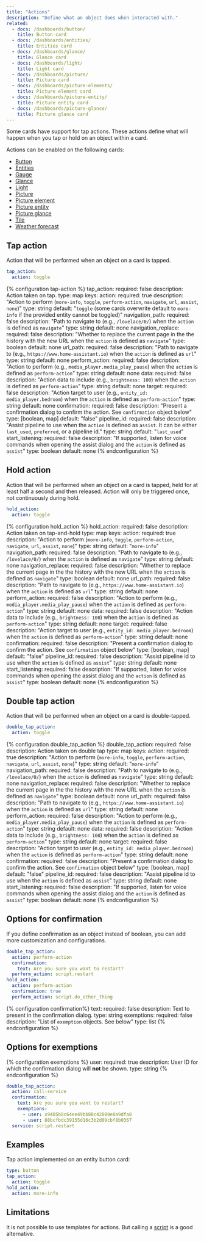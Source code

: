 ```yaml
---
title: "Actions"
description: "Define what an object does when interacted with."
related:
  - docs: /dashboards/button/
    title: Button card
  - docs: /dashboards/entities/
    title: Entities card
  - docs: /dashboards/glance/
    title: Glance card
  - docs: /dashboards/light/
    title: Light card
  - docs: /dashboards/picture/
    title: Picture card
  - docs: /dashboards/picture-elements/
    title: Picture element card
  - docs: /dashboards/picture-entity/
    title: Picture entity card
  - docs: /dashboards/picture-glance/
    title: Picture glance card
---
```


Some cards have support for tap actions. These actions define what will happen when you tap or hold on an object within a card.

Actions can be enabled on the following cards:

- [Button](/dashboards/button/)
- [Entities](/dashboards/entities/)
- [Gauge](/dashboards/gauge/)
- [Glance](/dashboards/glance/)
- [Light](/dashboards/light/)
- [Picture](/dashboards/picture/)
- [Picture element](/dashboards/picture-elements/)
- [Picture entity](/dashboards/picture-entity/)
- [Picture glance](/dashboards/picture-glance/)
- [Tile](/dashboards/tile/)
- [Weather forecast](/dashboards/weather-forecast/)

## Tap action

Action that will be performed when an object on a card is tapped.

```yaml
tap_action:
  action: toggle
```

{% configuration tap-action %}
tap_action:
  required: false
  description: Action taken on tap.
  type: map
  keys:
    action:
      required: true
      description: "Action to perform (`more-info`, `toggle`, `perform-action`, `navigate`, `url`, `assist`, `none`)"
      type: string
      default: "`toggle` (some cards overwrite default to `more-info` if the provided entity cannot be toggled)"
    navigation_path:
      required: false
      description: "Path to navigate to (e.g., `/lovelace/0/`) when the `action` is defined as `navigate`"
      type: string
      default: none
    navigation_replace:
      required: false
      description: "Whether to replace the current page in the the history with the new URL when the `action` is defined as `navigate`"
      type: boolean
      default: none
    url_path:
      required: false
      description: "Path to navigate to (e.g., `https://www.home-assistant.io`) when the `action` is defined as `url`"
      type: string
      default: none
    perform_action:
      required: false
      description: "Action to perform (e.g., `media_player.media_play_pause`) when the `action` is defined as `perform-action`"
      type: string
      default: none
    data:
      required: false
      description: "Action data to include (e.g., `brightness: 100`) when the `action` is defined as `perform-action`"
      type: string
      default: none
    target:
      required: false
      description: "Action target to user (e.g., `entity_id: media_player.bedroom`) when the `action` is defined as `perform-action`"
      type: string
      default: none
    confirmation:
      required: false
      description: "Present a confirmation dialog to confirm the action. See `confirmation` object below"
      type: [boolean, map]
      default: "false"
    pipeline_id:
      required: false
      description: "Assist pipeline to use when the `action` is defined as `assist`. It can be either `last_used`, `preferred`, or a pipeline id."
      type: string
      default: "`last_used`"
    start_listening:
      required: false
      description: "If supported, listen for voice commands when opening the assist dialog and the `action` is defined as `assist`"
      type: boolean
      default: none
{% endconfiguration %}

## Hold action

Action that will be performed when an object on a card is tapped, held for at least half a second and then released. Action will only be triggered once, not continuously during hold.

```yaml
hold_action:
  action: toggle
```

{% configuration hold_action %}
hold_action:
  required: false
  description: Action taken on tap-and-hold
  type: map
  keys:
    action:
      required: true
      description: "Action to perform (`more-info`, `toggle`, `perform-action`, `navigate`, `url`, `assist`, `none`)"
      type: string
      default: "`more-info`"
    navigation_path:
      required: false
      description: "Path to navigate to (e.g., `/lovelace/0/`) when the `action` is defined as `navigate`"
      type: string
      default: none
    navigation_replace:
      required: false
      description: "Whether to replace the current page in the the history with the new URL when the `action` is defined as `navigate`"
      type: boolean
      default: none
    url_path:
      required: false
      description: "Path to navigate to (e.g., `https://www.home-assistant.io`) when the `action` is defined as `url`"
      type: string
      default: none
    perform_action:
      required: false
      description: "Action to perform (e.g., `media_player.media_play_pause`) when the `action` is defined as `perform-action`"
      type: string
      default: none
    data:
      required: false
      description: "Action data to include (e.g., `brightness: 100`) when the `action` is defined as `perform-action`"
      type: string
      default: none
    target:
      required: false
      description: "Action target to user (e.g., `entity_id: media_player.bedroom`) when the `action` is defined as `perform-action`"
      type: string
      default: none
    confirmation:
      required: false
      description: "Present a confirmation dialog to confirm the action. See `confirmation` object below"
      type: [boolean, map]
      default: "false"
    pipeline_id:
      required: false
      description: "Assist pipeline id to use when the `action` is defined as `assist`"
      type: string
      default: none
    start_listening:
      required: false
      description: "If supported, listen for voice commands when opening the assist dialog and the `action` is defined as `assist`"
      type: boolean
      default: none
{% endconfiguration %}

## Double tap action

Action that will be performed when an object on a card is double-tapped.

```yaml
double_tap_action:
  action: toggle
```

{% configuration double_tap_action %}
double_tap_action:
  required: false
  description: Action taken on double tap
  type: map
  keys:
    action:
      required: true
      description: "Action to perform (`more-info`, `toggle`, `perform-action`, `navigate`, `url`, `assist`, `none`)"
      type: string
      default: "`more-info`"
    navigation_path:
      required: false
      description: "Path to navigate to (e.g., `/lovelace/0/`) when the `action` is defined as `navigate`"
      type: string
      default: none
    navigation_replace:
      required: false
      description: "Whether to replace the current page in the the history with the new URL when the `action` is defined as `navigate`"
      type: boolean
      default: none
    url_path:
      required: false
      description: "Path to navigate to (e.g., `https://www.home-assistant.io`) when the `action` is defined as `url`"
      type: string
      default: none
    perform_action:
      required: false
      description: "Action to perform (e.g., `media_player.media_play_pause`) when the `action` is defined as `perform-action`"
      type: string
      default: none
    data:
      required: false
      description: "Action data to include (e.g., `brightness: 100`) when the `action` is defined as `perform-action`"
      type: string
      default: none
    target:
      required: false
      description: "Action target to user (e.g., `entity_id: media_player.bedroom`) when the `action` is defined as `perform-action`"
      type: string
      default: none
    confirmation:
      required: false
      description: "Present a confirmation dialog to confirm the action. See `confirmation` object below"
      type: [boolean, map]
      default: "false"
    pipeline_id:
      required: false
      description: "Assist pipeline id to use when the `action` is defined as `assist`"
      type: string
      default: none
    start_listening:
      required: false
      description: "If supported, listen for voice commands when opening the assist dialog and the `action` is defined as `assist`"
      type: boolean
      default: none
{% endconfiguration %}

## Options for confirmation

If you define confirmation as an object instead of boolean, you can add more customization and configurations.

```yaml
double_tap_action:
  action: perform-action
  confirmation:
    text: Are you sure you want to restart?
  perform_action: script.restart
hold_action:
  action: perform-action
  confirmation: true
  perform_action: script.do_other_thing
```

{% configuration confirmation%}
text:
  required: false
  description: Text to present in the confirmation dialog.
  type: string
exemptions:
  required: false
  description: "List of `exemption` objects. See below"
  type: list
{% endconfiguration %}

## Options for exemptions

{% configuration exemptions %}
user:
  required: true
  description: User ID for which the confirmation dialog will **not** be shown.
  type: string
{% endconfiguration %}

```yaml
double_tap_action:
  action: call-service
  confirmation:
    text: Are you sure you want to restart?
    exemptions:
      - user: x9405b8c64ee49bb88c42000e0a9dfa8
      - user: 88bcfbdc39155d16c3b2d09cbf8b0367
  service: script.restart
```

## Examples

Tap action implemented on an entity button card:

```yaml
type: button
tap_action:
  action: toggle
hold_action:
  action: more-info
```

## Limitations

It is not possible to use templates for actions. But calling a [script](/docs/scripts/) is a good alternative.
